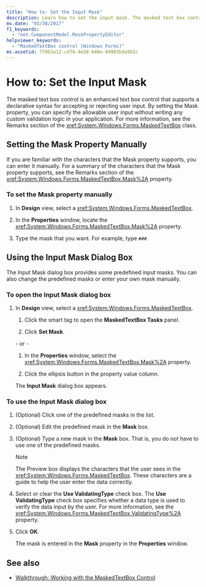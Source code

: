 ```yaml
---
title: "How to: Set the Input Mask"
description: Learn how to set the input mask. The masked text box control is an enhanced text box control that supports a declarative syntax for accepting or rejecting user input.
ms.date: "03/30/2017"
f1_keywords: 
  - "net.ComponentModel.MaskPropertyEditor"
helpviewer_keywords: 
  - "MaskedTextBox control [Windows Forms]"
ms.assetid: 779b3a12-cd74-4e58-b46e-04983bda5b2c
---
```

# How to: Set the Input Mask
The masked text box control is an enhanced text box control that supports a declarative syntax for accepting or rejecting user input. By setting the Mask property, you can specify the allowable user input without writing any custom validation logic in your application. For more information, see the Remarks section of the <xref:System.Windows.Forms.MaskedTextBox> class.  
  
## Setting the Mask Property Manually  
 If you are familiar with the characters that the Mask property supports, you can enter it manually. For a summary of the characters that the Mask property supports, see the Remarks section of the <xref:System.Windows.Forms.MaskedTextBox.Mask%2A> property.  
  
### To set the Mask property manually  
  
1. In **Design** view, select a <xref:System.Windows.Forms.MaskedTextBox>.  
  
2. In the **Properties** window, locate the <xref:System.Windows.Forms.MaskedTextBox.Mask%2A> property.  
  
3. Type the mask that you want. For example, type `###`.  
  
## Using the Input Mask Dialog Box  
 The Input Mask dialog box provides some predefined input masks. You can also change the predefined masks or enter your own mask manually.  
  
### To open the Input Mask dialog box  
  
1. In **Design** view, select a <xref:System.Windows.Forms.MaskedTextBox>.  
  
    1. Click the smart tag to open the **MaskedTextBox Tasks** panel.  
  
    2. Click **Set Mask**.  
  
     \- or -  
  
    1. In the **Properties** window, select the <xref:System.Windows.Forms.MaskedTextBox.Mask%2A> property.  
  
    2. Click the ellipsis button in the property value column.  
  
     The **Input Mask** dialog box appears.  
  
### To use the Input Mask dialog box  
  
1. (Optional) Click one of the predefined masks in the list.  
  
2. (Optional) Edit the predefined mask in the **Mask** box.  
  
3. (Optional) Type a new mask in the **Mask** box. That is, you do not have to use one of the predefined masks.  
  
    > [!NOTE]
    > The Preview box displays the characters that the user sees in the <xref:System.Windows.Forms.MaskedTextBox>. These characters are a guide to help the user enter the data correctly.  
  
4. Select or clear the **Use ValidatingType** check box. The **Use ValidatingType** check box specifies whether a data type is used to verify the data input by the user. For more information, see the <xref:System.Windows.Forms.MaskedTextBox.ValidatingType%2A> property.  
  
5. Click **OK**.  
  
     The mask is entered in the **Mask** property in the **Properties** window.  
  
## See also

- [Walkthrough: Working with the MaskedTextBox Control](walkthrough-working-with-the-maskedtextbox-control.md)
